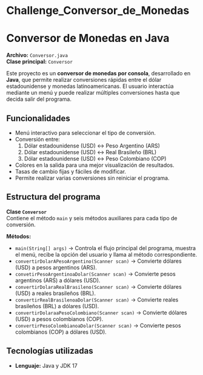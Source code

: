 # Challenge_Conversor_de_Monedas
# Conversor de Monedas en Java

**Archivo:** `Conversor.java`  
**Clase principal:** `Conversor`  

Este proyecto es un **conversor de monedas por consola**, desarrollado en **Java**, que permite realizar conversiones rápidas entre el dólar estadounidense y monedas latinoamericanas. El usuario interactúa mediante un menú y puede realizar múltiples conversiones hasta que decida salir del programa.

## Funcionalidades
- Menú interactivo para seleccionar el tipo de conversión.
- Conversión entre:
  1. Dólar estadounidense (USD) ↔ Peso Argentino (ARS)  
  2. Dólar estadounidense (USD) ↔ Real Brasileño (BRL)  
  3. Dólar estadounidense (USD) ↔ Peso Colombiano (COP)  
- Colores en la salida para una mejor visualización de resultados.
- Tasas de cambio fijas y fáciles de modificar.
- Permite realizar varias conversiones sin reiniciar el programa.

## Estructura del programa

**Clase `Conversor`**  
Contiene el método `main` y seis métodos auxiliares para cada tipo de conversión.

**Métodos:**
- `main(String[] args)` → Controla el flujo principal del programa, muestra el menú, recibe la opción del usuario y llama al método correspondiente.  
- `convertirDolarAPesoArgentino(Scanner scan)` → Convierte dólares (USD) a pesos argentinos (ARS).  
- `convetirPesoArgentinoaDolar(Scanner scan)` → Convierte pesos argentinos (ARS) a dólares (USD).  
- `convertirDolaraRealBrasileno(Scanner scan)` → Convierte dólares (USD) a reales brasileños (BRL).  
- `convertirRealBrasilenoaDolar(Scanner scan)` → Convierte reales brasileños (BRL) a dólares (USD).  
- `convertirDolaraaPesoColombiano(Scanner scan)` → Convierte dólares (USD) a pesos colombianos (COP).  
- `convertirPesoColombianoaDolar(Scanner scan)` → Convierte pesos colombianos (COP) a dólares (USD).  

## Tecnologías utilizadas
- **Lenguaje:** Java y JDK 17  
